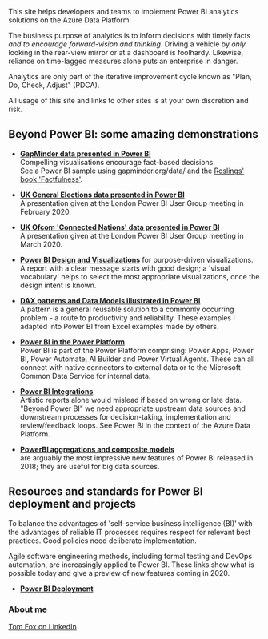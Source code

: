 This site helps developers and teams to implement Power BI analytics solutions on the Azure Data Platform.  

The business purpose of analytics is to inform decisions with timely facts *and to encourage forward-vision and thinking*.  Driving a vehicle by *only* looking in the rear-view mirror or at a dashboard is foolhardy.  Likewise, reliance on time-lagged measures alone puts an enterprise in danger.

Analytics are only part of the iterative improvement cycle known as "Plan, Do, Check, Adjust" (PDCA).

All usage of this site and links to other sites is at your own discretion and risk.

## Beyond Power BI: some amazing demonstrations

- **[GapMinder data presented in Power BI](https://beyondpowerbi.com/Power-BI-samples/GapMinder/)** <br>
  Compelling visualisations encourage fact-based decisions. <br>
  See a Power BI sample using gapminder.org/data/ and the [Roslings' book 'Factfulness'](https://en.wikipedia.org/wiki/Factfulness:_Ten_Reasons_We%27re_Wrong_About_the_World_%E2%80%93_and_Why_Things_Are_Better_Than_You_Think). 
  
- **[UK General Elections data presented in Power BI](https://beyondpowerbi.com/Power-BI-samples/General-Elections/)** <br>
  A presentation given at the London Power BI User Group meeting in February 2020.  
  
- **[UK Ofcom 'Connected Nations' data presented in Power BI](https://beyondpowerbi.com/Power-BI-samples/Ofcom-Connected-Nations/)** <br>
  A presentation given at the London Power BI User Group meeting in March 2020.  

- **[Power BI Design and Visualizations](https://beyondpowerbi.com/Power-BI-Design-and-Visualizations/)** for purpose-driven visualizations.  
  A report with a clear message starts with good design; a 'visual vocabulary' helps to select the most appropriate visualizations, once the design intent is known. 
  
- **[DAX patterns and Data Models illustrated in Power BI](https://beyondpowerbi.com/Power-BI-samples-DAX-patterns/)**<br>
A pattern is a general reusable solution to a commonly occurring problem - a route to productivity and reliability.  These examples I adapted into Power BI from Excel examples made by others.
  
- **[Power BI in the Power Platform](https://beyondpowerbi.com/Power-Platform/)**<br>
  Power BI is part of the Power Platform comprising: Power Apps, Power BI, Power Automate, AI Builder and Power Virtual Agents.  These can all connect with native connectors to external data or to the Microsoft Common Data Service for internal data.
  
- **[Power BI Integrations](https://beyondpowerbi.com/Power-BI-integrations/)**<br>
  Artistic reports alone would mislead if based on wrong or late data.  <br>
  "Beyond Power BI" we need appropriate upstream data sources and downstream processes for decision-taking, implementation and review/feedback loops.  See Power BI in the context of the Azure Data Platform.
  
- **[PowerBI aggregations and composite models](https://beyondpowerbi.com/Power-BI-aggregations-composite-models/)**<br> are arguably the most impressive new features of Power BI released in 2018; they are useful for big data sources.
  
## Resources and standards for Power BI deployment and projects<br>

To balance the advantages of 'self-service business intelligence (BI)' with the advantages of reliable IT processes requires respect for relevant best practices.  Good policies need deliberate implementation.
  
Agile software engineering methods, including formal testing and DevOps automation, are increasingly applied to Power BI.  These links show what is possible today and give a preview of new features coming in 2020.

- **[Power BI Deployment](https://beyondpowerbi.com/Power-BI-deployment/)**<br>

### About me
[Tom Fox on LinkedIn](https://www.linkedin.com/in/tomfox247/)

